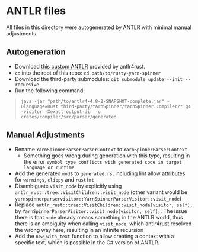 # ANTLR files

All files in this directory were autogenerated by ANTLR with minimal manual adjustments.

## Autogeneration

- Download [this custom ANTLR](https://github.com/rrevenantt/antlr4rust/releases/tag/antlr4-4.8-2-Rust0.3.0-beta)
  provided by antlr4rust.
- `cd` into the root of this repo: `cd path/to/rusty-yarn-spinner`
- Download the third-party submodules: `git submodule update --init --recursive`
- Run the following command: 
> `java -jar "path/to/antlr4-4.8-2-SNAPSHOT-complete.jar" -Dlanguage=Rust third-party/YarnSpinner/YarnSpinner.Compiler/*.g4 -visitor -Xexact-output-dir -o crates/compiler/src/parser/generated`

## Manual Adjustments

* Rename `YarnSpinnerParserParserContext` to `YarnSpinnerParserContext`
    * Something goes wrong during generation with this type, resulting in the
      error `symbol type conflicts with generated code in target language or runtime`
* Add the generated `mod`s to `generated.rs`, including lint allow attributes for `warnings`, `clippy` and `rustfmt`
* Disambiguate `visit_node` by explicitly using `antlr_rust::tree::VisitChildren::visit_node` (other variant would be `yarnspinnerparservisitor::YarnSpinnerParserVisitor::visit_node`)
* Replace `antlr_rust::tree::VisitChildren::visit_node(visitor, self);` by `YarnSpinnerParserVisitor::visit_node(visitor, self);`. The issue there is that `node` already means something in the
ANTLR world, thus there is an ambiguity when calling `visit_node`, which antlr4rust resolved the wrong way here, resulting in an infinite recursion
* Add the `new_with_text` function to allow creating a context with a specific text, which is possible in the C# version of ANTLR.
